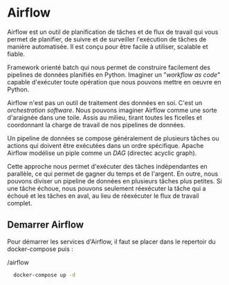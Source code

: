 
# Airflow

Airflow est un outil de planification de tâches et de flux de travail qui vous permet de planifier, 
de suivre et de surveiller l'exécution de tâches de manière automatisée. 
Il est conçu pour être facile à utiliser, scalable et fiable.

Framework orienté batch qui nous permet de construire facilement des pipelines de données planifiés en Python.
Imaginer un "*workflow as code*" capable d'exécuter toute opération que nous pouvons mettre en oeuvre en Python.

Airflow n'est pas un outil de traitement des données en soi. C'est un *orchestration software*. Nous pouvons imaginer Airflow 
comme une sorte d'araignée dans une toile. Assis au milieu, tirant toutes les ficelles et coordonnant la charge de travail 
de nos pipelines de données.

Un pipeline de données se compose généralement de plusieurs tâches ou actions qui doivent être exécutées dans un ordre spécifique. 
Apache Airflow modélise un piple comme un *DAG* (directec acyclic graph). 

Cette approche nous permet d'exécuter des tâches indépendantes en parallèle, ce qui permet de gagner du temps et de l'argent.
En outre, nous pouvons diviser un pipeline de données en plusieurs tâches plus petites. Si une tâche échoue, nous pouvons 
seulement réexécuter la tâche qui a échoué et les tâches en aval, au lieu de réexécuter le flux de travail complet.

## Demarrer Airflow

Pour démarrer les services d'Airflow, il faut se placer dans le repertoir du docker-compose puis : 

/airflow
```bash
  docker-compose up -d 
```

